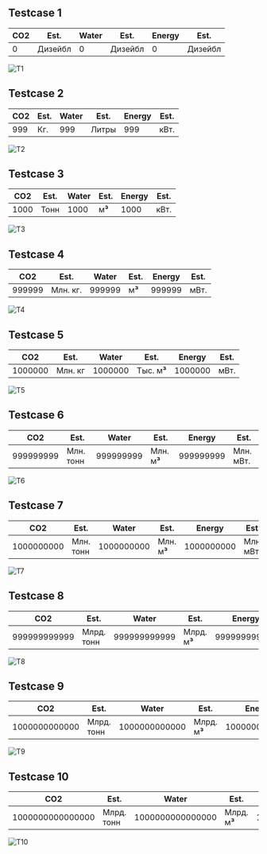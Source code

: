 ## Testcase 1
|CO2|Est.|Water|Est.|Energy|Est.|
|--|--|--|--|--|--|
|0|Дизейбл|0|Дизейбл|0|Дизейбл|

![T1](https://github.com/k4dms/avitoqa/blob/main/second/output/Testcase1.png)
## Testcase 2
|CO2|Est.|Water|Est.|Energy|Est.|
|--|--|--|--|--|--|
|999|Кг.|999|Литры|999|кВт.|

![T2](https://github.com/k4dms/avitoqa/blob/main/second/output/Testcase2.png)
## Testcase 3
|CO2|Est.|Water|Est.|Energy|Est.|
|--|--|--|--|--|--|
|1000|Тонн|1000|м**³**|1000|кВт.|

![T3](https://github.com/k4dms/avitoqa/blob/main/second/output/Testcase3.png)
## Testcase 4
|CO2|Est.|Water|Est.|Energy|Est.|
|--|--|--|--|--|--|
|999999|Млн. кг.|999999|м**³**|999999|мВт.|

![T4](https://github.com/k4dms/avitoqa/blob/main/second/output/Testcase4.png)
## Testcase 5
|CO2|Est.|Water|Est.|Energy|Est.|
|--|--|--|--|--|--|
|1000000|Млн. кг|1000000|Тыс. м**³**|1000000|мВт.|

![T5](https://github.com/k4dms/avitoqa/blob/main/second/output/Testcase5.png)
## Testcase 6
|CO2|Est.|Water|Est.|Energy|Est.|
|--|--|--|--|--|--|
|999999999|Млн. тонн|999999999|Млн. м**³**|999999999|Млн. мВт.|

![T6](https://github.com/k4dms/avitoqa/blob/main/second/output/Testcase6.png)
## Testcase 7
|CO2|Est.|Water|Est.|Energy|Est.|
|--|--|--|--|--|--|
|1000000000|Млн. тонн|1000000000|Млн. м**³**|1000000000|Млн. мВт.|

![T7](https://github.com/k4dms/avitoqa/blob/main/second/output/Testcase7.png)
## Testcase 8
|CO2|Est.|Water|Est.|Energy|Est.|
|--|--|--|--|--|--|
|999999999999|Млрд. тонн|999999999999|Млрд. м**³**|999999999999|Млрд. мВт.|

![T8](https://github.com/k4dms/avitoqa/blob/main/second/output/Testcase8.png)
## Testcase 9
|CO2|Est.|Water|Est.|Energy|Est.|
|--|--|--|--|--|--|
|1000000000000|Млрд. тонн|1000000000000|Млрд. м**³**|1000000000000|Млрд мВт.|

![T9](https://github.com/k4dms/avitoqa/blob/main/second/output/Testcase9.png)
## Testcase 10
|CO2|Est.|Water|Est.|Energy|Est.|
|--|--|--|--|--|--|
|1000000000000000|Млрд. тонн|1000000000000000|Млрд. м**³**|1000000000000000|Млрд мВт.|

![T10](https://github.com/k4dms/avitoqa/blob/main/second/output/Testcase10.png)
